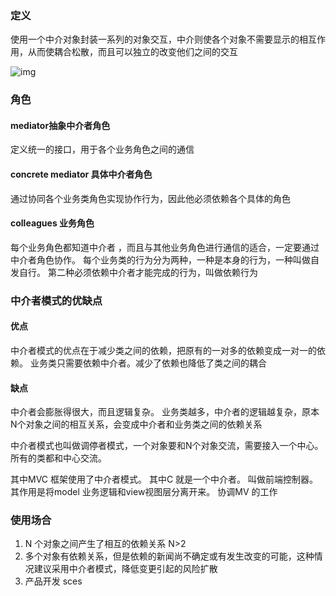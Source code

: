 ### 定义

使用一个中介对象封装一系列的对象交互，中介则使各个对象不需要显示的相互作用，从而使耦合松散，而且可以独立的改变他们之间的交互

![img](D:\study\OboutDesign\doc\mediator\mediatorpng)

### 角色

#### mediator抽象中介者角色

定义统一的接口，用于各个业务角色之间的通信

#### concrete mediator 具体中介者角色

通过协同各个业务类角色实现协作行为，因此他必须依赖各个具体的角色

#### colleagues 业务角色

每个业务角色都知道中介者 ，而且与其他业务角色进行通信的适合，一定要通过中介者角色协作。 每个业务类的行为分为两种，一种是本身的行为，一种叫做自发自行。 第二种必须依赖中介者才能完成的行为，叫做依赖行为

### 中介者模式的优缺点

#### 优点

中介者模式的优点在于减少类之间的依赖，把原有的一对多的依赖变成一对一的依赖。 业务类只需要依赖中介者。减少了依赖也降低了类之间的耦合

#### 缺点

中介者会膨胀得很大，而且逻辑复杂。 业务类越多，中介者的逻辑越复杂，原本N个对象之间的相互关系，会变成中介者和业务类之间的依赖关系



中介者模式也叫做调停者模式，一个对象要和N个对象交流，需要接入一个中心。 所有的类都和中心交流。

其中MVC 框架使用了中介者模式。 其中C 就是一个中介者。 叫做前端控制器。 其作用是将model 业务逻辑和view视图层分离开来。 协调MV 的工作

### 使用场合

1.  N 个对象之间产生了相互的依赖关系 N>2
2. 多个对象有依赖关系，但是依赖的新闻尚不确定或有发生改变的可能，这种情况建议采用中介者模式，降低变更引起的风险扩散
3. 产品开发 sces 





